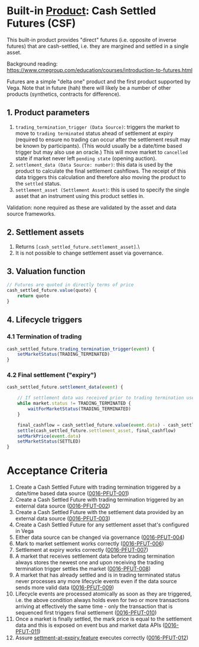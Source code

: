 # Built-in [Product](./0051-PROD-product.md): Cash Settled Futures (CSF)

This built-in product provides "direct" futures (i.e. opposite of inverse futures) that are cash-settled, i.e. they are margined and settled in a single asset.

Background reading: https://www.cmegroup.com/education/courses/introduction-to-futures.html

Futures are a simple "delta one" product and the first product supported by Vega. Note that in future (hah) there will likely be a number of other products (synthetics, contracts for difference).

## 1. Product parameters

1. `trading_termination_trigger (Data Source)`: triggers the market to move to `trading terminated` status ahead of settlement at expiry (required to ensure no trading can occur after the settlement result may be known by participants). (This would usually be a date/time based trigger but may also use an oracle.) This will move market to `cancelled` state if market never left `pending state` (opening auction).
1. `settlement_data (Data Source: number)`: this data is used by the product to calculate the final settlement cashflows. The receipt of this data triggers this calculation and therefore also moving the product to the `settled` status.
1. `settlement_asset (Settlement Asset)`: this is used to specify the single asset that an instrument using this product settles in.

Validation: none required as these are validated by the asset and data source frameworks.


## 2. Settlement assets

1. Returns `[cash_settled_future.settlement_asset]`.\
1. It is not possible to change settlement asset via governance.


## 3. Valuation function

```javascript
// Futures are quoted in directly terms of price 
cash_settled_future.value(quote) {
	return quote
}
```


## 4. Lifecycle triggers

### 4.1 Termination of trading

```javascript
cash_settled_future.trading_termination_trigger(event) {
	setMarketStatus(TRADING_TERMINATED)
}
```


### 4.2 Final settlement ("expiry")

```javascript
cash_settled_future.settlement_data(event) {

	// If settlement data was received prior to trading termination use the last value received, otherwise use the first value received after trading is terminated 
	while market.status != TRADING_TERMINATED {
		waitForMarketStatus(TRADING_TERMINATED)
	}

	final_cashflow = cash_settled_future.value(event.data) - cash_settled_future.value(market.mark_price)
	settle(cash_settled_future.settlement_asset, final_cashflow)
	setMarkPrice(event.data)
	setMarketStatus(SETTLED)
}
```

# Acceptance Criteria

1. Create a Cash Settled Future with trading termination triggered by a date/time based data source (<a name="0016-PFUT-001" href="#0016-PFUT-001">0016-PFUT-001</a>)
2. Create a Cash Settled Future with trading termination triggered by an external data source (<a name="0016-PFUT-002" href="#0016-PFUT-002">0016-PFUT-002</a>)
3. Create a Cash Settled Future with the settlement data provided by an external data source (<a name="0016-PFUT-003" href="#0016-PFUT-003">0016-PFUT-003</a>)
4. Create a Cash Settled Future for any settlement asset that's configured in Vega
  1. Either data source can be changed via governance (<a name="0016-PFUT-004" href="#0016-PFUT-004">0016-PFUT-004</a>)
  2. Mark to market settlement works correctly (<a name="0016-PFUT-006" href="#0016-PFUT-006">0016-PFUT-006</a>)
  3. Settlement at expiry works correctly (<a name="0016-PFUT-007" href="#0016-PFUT-007">0016-PFUT-007</a>)
1. A market that receives settlement data before trading termination always stores the newest one and upon receiving the trading termination trigger settles the market (<a name="0016-PFUT-008" href="#0016-PFUT-008">0016-PFUT-008</a>)
1. A market that has already settled and is in trading terminated status never processes any more lifecycle events even if the data source sends more valid data (<a name="0016-PFUT-009" href="#0016-PFUT-009">0016-PFUT-009</a>)
1. Lifecycle events are processed atomically as soon as they are triggered, i.e. the above condition always holds even for two or more transactions arriving at effectively the same time - only the transaction that is sequenced first triggers final settlement (<a name="0016-PFUT-010" href="#0016-PFUT-010">0016-PFUT-010</a>)
1. Once a market is finally settled, the mark price is equal to the settlement data and this is exposed on event bus and market data APIs (<a name="0016-PFUT-011" href="#0016-PFUT-011">0016-PFUT-011</a>)
1. Assure [settment-at-expiry.feature](https://github.com/vegaprotocol/vega/blob/develop/core/integration/features/verified/0002-STTL-settlement_at_expiry.feature) executes correctly (<a name="0016-PFUT-012" href="#0016-PFUT-012">0016-PFUT-012</a>)
